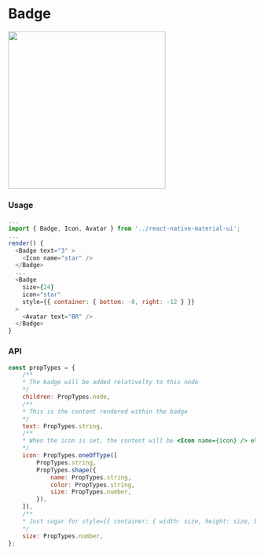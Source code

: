 # Badge
<img src="https://raw.githubusercontent.com/xotahal/react-native-material-ui-demo-app/master/resources/badge-2.png" width="320">

### Usage

```js
...
import { Badge, Icon, Avatar } from '../react-native-material-ui';
...
render() {
  <Badge text="3" >
    <Icon name="star" />
  </Badge>
  ...
  <Badge
    size={24}
    icon="star"
    style={{ container: { bottom: -8, right: -12 } }}
  >
    <Avatar text="BR" />
  </Badge>
}
```
### API
```js
const propTypes = {
    /**
    * The badge will be added relativelty to this node
    */
    children: PropTypes.node,
    /**
    * This is the content rendered within the badge
    */
    text: PropTypes.string,
    /**
    * When the icon is set, the content will be <Icon name={icon} /> element
    */
    icon: PropTypes.oneOfType([
        PropTypes.string,
        PropTypes.shape({
            name: PropTypes.string,
            color: PropTypes.string,
            size: PropTypes.number,
        }),
    ]),
    /**
    * Just sugar for style={{ container: { width: size, height: size, borderRadius: size / 2 }}}
    */
    size: PropTypes.number,
};
```
